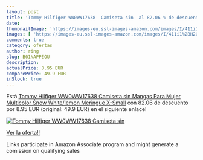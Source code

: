 ```yaml
---
layout: post
title: 'Tommy Hilfiger WW0WW17638  Camiseta sin  al 82.06 % de descuento'
date: 
thumbnailImage: 'https://images-eu.ssl-images-amazon.com/images/I/411i1%2BH2G%2BL._SL200_.jpg'
images: [ 'https://images-eu.ssl-images-amazon.com/images/I/411i1%2BH2G%2BL._SL200_.jpg' ]
comments: true
category: ofertas
author: ring
slug: B01NAPPEOU
description:
actualPrice: 8.95 EUR
comparePrice: 49.9 EUR
inStock: true
---
```


Está [Tommy Hilfiger WW0WW17638  Camiseta sin Mangas Para Mujer  Multicolor  Snow White/lemon Meringue   X-Small](https://www.amazon.es/dp/B01NAPPEOU/?tag=tolees-21) con 82.06 de descuento por 8.95 EUR (original: 49.9 EUR) en el siguiente enlace!

[![Tommy Hilfiger WW0WW17638  Camiseta sin ](https://images-eu.ssl-images-amazon.com/images/I/411i1%2BH2G%2BL._SL200_.jpg)](https://www.amazon.es/dp/B01NAPPEOU/?tag=tolees-21)

[Ver la oferta!!](https://www.amazon.es/dp/B01NAPPEOU/?tag=tolees-21)

Links participate in Amazon Associate program and might generate a comission on qualifying sales


